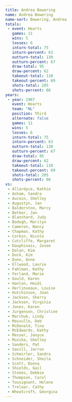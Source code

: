 ```yaml
---
title: Andrea Bowering
name: Andrea Bowering
name-sort: Bowering, Andrea
totals:
 - event: Hearts
   games: 11
   wins: 5
   losses: 6
   inturn-total: 75
   inturn-percent: 63
   outturn-total: 130
   outturn-percent: 67
   draw-total: 95
   draw-percent: 62
   takeout-total: 110
   takeout-percent: 69
   shots-total: 205
   shots-percent: 66
years:
 - year: 1987
   event: Hearts
   team: "NL"
   position: Third
   alternate: false
   games: 11
   wins: 5
   losses: 6
   inturn-total: 75
   inturn-percent: 63
   outturn-total: 130
   outturn-percent: 67
   draw-total: 95
   draw-percent: 62
   takeout-total: 110
   takeout-percent: 69
   shots-total: 205
   shots-percent: 66
vs:
 - Allardyce, Kathie
 - Asham, Sandra
 - Aucoin, Shelley
 - Augustyn, Jan
 - Balderston, Marcy
 - Betker, Jan
 - Blanchard, Judy
 - Bodogh, Marilyn
 - Cameron, Nancy
 - Chapman, Kathy
 - Corbin, Nicole
 - Cutcliffe, Margaret
 - Dauphinais, Josee
 - Dolan, Kim
 - Duck, Kim
 - Dunn, Anne
 - Ellwood, Laurie
 - Fahlman, Kathy
 - Ferland, Marie
 - Gould, Karen
 - Hanlon, Heidi
 - Herlinveaux, Louise
 - Hutchinson, Joan
 - Jackson, Sherry
 - Jackson, Virginia
 - Jones, Karen
 - Jurgenson, Christine
 - Marchuk, Lindy
 - Massullo, Deb
 - McDonald, Tina
 - McEdwards, Kathy
 - Messer, Janyce
 - Muzika, Shelley
 - Sanders, Pat
 - Savill, Jarron
 - Schmirler, Sandra
 - Schneider, Sheila
 - Scott, Donna
 - Shields, Gail
 - Stokes, Debbie
 - Thompson, Carol
 - Tousignant, Helene
 - Treloar, Cathy
 - Wheatcroft, Georgina
---
```

